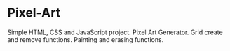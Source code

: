 # Pixel-Art
Simple HTML, CSS and JavaScript project. Pixel Art Generator. Grid create and remove functions. Painting and erasing functions.
